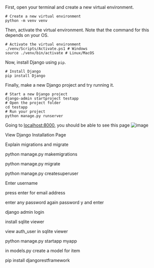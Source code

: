 First, open your terminal and create a new virtual environment. 
```shell
# Create a new virtual environment
python -m venv venv
```
Then, activate the virtual environment. Note that the command for this depends on your OS. 
```shell
# Activate the virtual environment
./venv/Scripts/Activate.ps1 # Windows
source ./venv/bin/activate # Linux/MacOS
```
Now, install Django using `pip`.
```shell
# Install Django
pip install Django
```
Finally, make a new Django project and try running it.
```shell
# Start a new Django project
django-admin startproject testapp
# Open the project folder
cd testapp
# Run your project 
python manage.py runserver
```
Going to [localhost:8000](http://localhost:8000), you should be able to see this page
![image](https://github.com/wncc/backend-101/assets/112401585/ea1af057-c50b-4286-94c9-85d28d3e7966)

View Django Installation Page

Explain migrations and migrate

python manage.py makemigrations

python manage.py migrate

python manage.py createsuperuser

Enter username

press enter for email address

enter any password
again password
y and enter


django admin login 


install sqlite viewer


view auth_user in sqlite viewer

python manage.py startapp myapp


in models.py create a model for item

pip install djangorestframework



